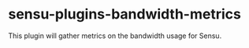 # sensu-plugins-bandwidth-metrics
This plugin will gather metrics on the bandwidth usage for Sensu.
